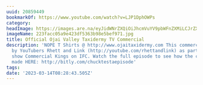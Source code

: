 ```yaml
---
uuid: 20859449
bookmarkOf: https://www.youtube.com/watch?v=LJP1DphOWPs
category: 
headImage: https://images.are.na/eyJidWNrZXQiOiJhcmVuYV9pbWFnZXMiLCJrZXkiOiIyMDg1OTQ0OS9vcmlnaW5hbF8yMjNmYWNjMDVhOWU0MjNkZjUzNjNiOThlNWJlZjk3MS5qcGciLCJlZGl0cyI6eyJyZXNpemUiOnsid2lkdGgiOjEyMDAsImhlaWdodCI6MTIwMCwiZml0IjoiaW5zaWRlIiwid2l0aG91dEVubGFyZ2VtZW50Ijp0cnVlfSwid2VicCI6eyJxdWFsaXR5Ijo5MH0sImpwZWciOnsicXVhbGl0eSI6OTB9LCJyb3RhdGUiOm51bGx9fQ==?bc=0
imageName: 223facc05a9e423df5363b98e5bef971.jpg
title: Official Ojai Valley Taxidermy TV Commercial
description: 'NOPE T Shirts @ http://www.ojaitaxidermy.com This commercial was created
  by YouTubers Rhett and Link (http://youtube.com/rhettandlink) as part of their TV
  show Commercial Kings on IFC. Watch the full episode to see how the commercial was
  made HERE: http://bitly.com/chucktestaepisode'
tags: 
date: '2023-03-14T08:28:43.505Z'
---
```

